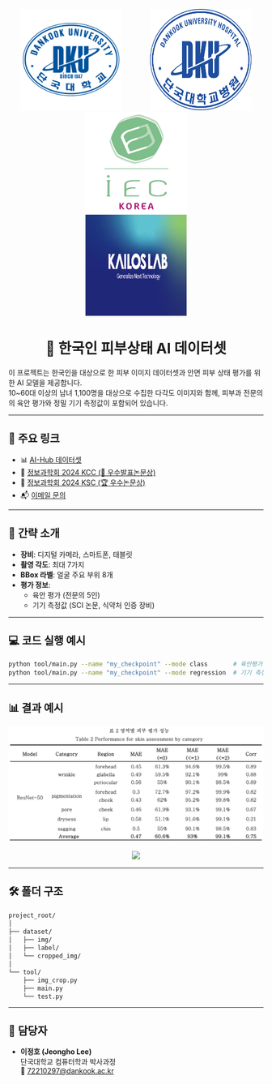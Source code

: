 <p align="center">
  <img src="assets/dku.png" height="200" width="200">
  &nbsp;&nbsp;&nbsp;&nbsp;&nbsp;&nbsp;&nbsp;&nbsp;&nbsp;&nbsp;&nbsp;&nbsp;
  <img src="assets/dku_hos.svg" height="200" width="200">
  &nbsp;&nbsp;&nbsp;&nbsp;&nbsp;&nbsp;&nbsp;&nbsp;&nbsp;&nbsp;&nbsp;&nbsp;
  <img src="assets/iec.jpg" height="200" width="200">
  &nbsp;&nbsp;&nbsp;&nbsp;&nbsp;&nbsp;&nbsp;&nbsp;&nbsp;&nbsp;&nbsp;&nbsp;
  <img src="assets/kairos.png" height="200" width="200">
</p>

<h1 align="center">👋 한국인 피부상태 AI 데이터셋</h1>

이 프로젝트는 한국인을 대상으로 한 피부 이미지 데이터셋과 안면 피부 상태 평가를 위한 AI 모델을 제공합니다.  
10~60대 이상의 남녀 1,100명을 대상으로 수집한 다각도 이미지와 함께, 피부과 전문의의 육안 평가와 정밀 기기 측정값이 포함되어 있습니다.

---

## 📂 주요 링크

- 📊 [AI-Hub 데이터셋](https://www.aihub.or.kr/aihubdata/data/view.do?currMenu=&topMenu=&aihubDataSe=data&dataSetSn=71645)
- 📄 [정보과학회 2024 KCC (🏅 우수발표논문상)](https://www.dbpia.co.kr/journal/articleDetail?nodeId=NODE11862094)
- 📄 [정보과학회 2024 KSC (🏆 우수논문상)](https://www.dbpia.co.kr/journal/articleDetail?nodeId=NODE12041791)
- 📬 [이메일 문의](mailto:72210297@dankook.ac.kr)

---

## 🧠 간략 소개

- **장비**: 디지털 카메라, 스마트폰, 태블릿
- **촬영 각도**: 최대 7가지
- **BBox 라벨**: 얼굴 주요 부위 8개
- **평가 정보**:
  - 육안 평가 (전문의 5인)
  - 기기 측정값 (SCI 논문, 식약처 인증 장비)

---

## 💻 코드 실행 예시

```bash
python tool/main.py --name "my_checkpoint" --mode class       # 육안평가
python tool/main.py --name "my_checkpoint" --mode regression  # 기기 측정값
```

---

## 📊 결과 예시

<p align="center">
  <img src="assets/table1.png" width="700">
</p>

<p align="center">
  <img src="assets/figure2.png" width="700">
</p>

---

## 🛠 폴더 구조

```
project_root/
│
├── dataset/
│   ├── img/
│   ├── label/
│   └── cropped_img/
│
└── tool/
    ├── img_crop.py
    ├── main.py
    └── test.py
```

---

## 👤 담당자

- **이정호 (Jeongho Lee)**  
  단국대학교 컴퓨터학과 박사과정  
  📧 [72210297@dankook.ac.kr](mailto:72210297@dankook.ac.kr)
